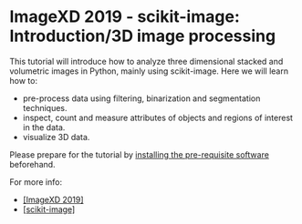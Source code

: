 # ImageXD 2019 - scikit-image: Introduction/3D image processing

This tutorial will introduce how to analyze three dimensional stacked and volumetric
images in Python, mainly using scikit-image. Here we will learn how to:
  * pre-process data using filtering, binarization and segmentation techniques.
  * inspect, count and measure attributes of objects and regions of interest in the data.
  * visualize 3D data.

Please prepare for the tutorial by [installing the pre-requisite
software](preparation.md) beforehand.

For more info:
  * [[ImageXD 2019]](https://xd-con.org/imagexd-2019/)
  * [[scikit-image]](https://scikit-image.org/)
